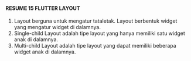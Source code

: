 #### RESUME 15 FLUTTER LAYOUT
1. Layout berguna untuk mengatur tataletak. Layout berbentuk widget yang mengatur widget di dalamnya.
2. Single-child Layout adalah tipe layout yang hanya memiliki satu widget anak di dalamnya.
3. Multi-child Layout adalah tipe layout yang dapat memiliki beberapa widget anak di dalamnya. 